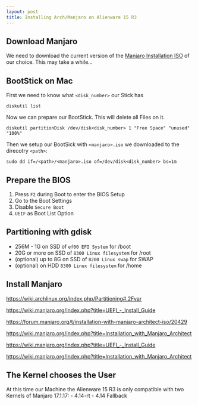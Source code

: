 ```yaml
---
layout: post
title: Installing Arch/Manjaro on Alienware 15 R3
---
```


## Download Manjaro
We need to download the current version of the [Manjaro Installation ISO](https://manjaro.org/get-manjaro/) of our choice.
This may take a while...


## BootStick on Mac
First we need to know what `<disk_number>` our Stick has
    
    diskutil list
    
Now we can prepare our BootStick. This will delete all Files on it.
    
    diskutil partitionDisk /dev/disk<disk_number> 1 "Free Space" "unused" "100%"

Then we setup our BootSick with `<manjaro>.iso` we downloaded to the direcotry `<path>`:
    
    sudo dd if=/<path>/<manjaro>.iso of=/dev/disk<disk_number> bs=1m
    
    
## Prepare the BIOS
1. Press `F2` during Boot to enter the BIOS Setup
2. Go to the Boot Settings
3. Disable `Secure Boot`
4. `UEIF` as Boot List Option


## Partitioning with gdisk
- 256M - 1G on SSD of `ef00 EFI System` for /boot
- 20G or more on SSD of `8300 Linux filesystem` for /root 
- (optional) up to 8G on SSD of `8200 Linux swap` for SWAP 
- (optional) on HDD `8300 Linux filesystem` for /home 


## Install Manjaro

https://wiki.archlinux.org/index.php/Partitioning#.2Fvar

https://wiki.manjaro.org/index.php?title=UEFI_-_Install_Guide

https://forum.manjaro.org/t/installation-with-manjaro-architect-iso/20429

https://wiki.manjaro.org/index.php?title=Installation_with_Manjaro_Architect

https://wiki.manjaro.org/index.php?title=UEFI_-_Install_Guide

https://wiki.manjaro.org/index.php?title=Installation_with_Manjaro_Architect



## The Kernel chooses the User
At this time our Machine the Alienware 15 R3 is only compatible with two Kernels of Manjaro 17.1.17:
    - 4.14-rt
    - 4.14 Fallback

